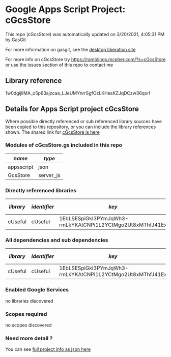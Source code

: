 # Google Apps Script Project: cGcsStore
This repo (cGcsStore) was automatically updated on 3/20/2021, 4:05:31 PM by GasGit

For more information on gasgit, see the [desktop liberation site](https://ramblings.mcpher.com/drive-sdk-and-github/migrategasgit/ "desktop liberation")

For more info on cGcsStore try https://ramblings.mcpher.com/?s=cGcsStore or use the issues section of this repo to contact me
## Library reference
1w0dgijlIMA_o5p63ajzcaa_LJeUMYnrrSgfOzLKHesKZJqDCzw36qorl


## Details for Apps Script project cGcsStore
Where possible directly referenced or sub referenced library sources have been copied to this repository, or you can include the library references shown. 
The shared link for [cGcsStore is here](https://script.google.com/d/1w0dgijlIMA_o5p63ajzcaa_LJeUMYnrrSgfOzLKHesKZJqDCzw36qorl/edit?usp=sharing "open in the GAS IDE")

### Modules of cGcsStore.gs included in this repo
*name*|*type*
--- | --- 
appsscript| json
GcsStore| server_js
### Directly referenced libraries
*library*|*identifier*|*key*|*version*|*dev mode*|*source*|
--- | --- | --- | --- | --- | --- 
cUseful| cUseful|1EbLSESpiGkI3PYmJqWh3-rmLkYKAtCNPi1L2YCtMgo2Ut8xMThfJ41Ex|129|no|[here](libraries/cUseful "library source")
### All dependencies and sub dependencies
*library*|*identifier*|*key*|*version*|*dev mode*|*source*|
--- | --- | --- | --- | --- | --- 
cUseful| cUseful|1EbLSESpiGkI3PYmJqWh3-rmLkYKAtCNPi1L2YCtMgo2Ut8xMThfJ41Ex|129|no|[here](libraries/cUseful "library source")
### Enabled Google Services
no libraries discovered
### Scopes required
no scopes discovered
### Need more detail ?
You can see [full project info as json here](info.json)
